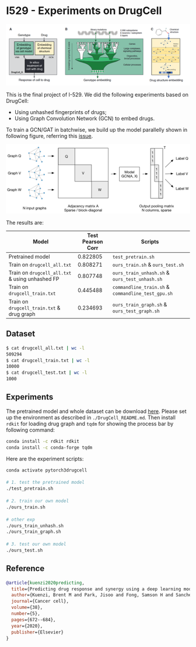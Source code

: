 <!--
 * @Date: 2022-04-30 16:20:28
 * @LastEditors: yuhhong
 * @LastEditTime: 2022-05-04 19:51:58
-->
# I529 - Experiments on DrugCell



<img src="./img/drugcell_graph.png">

This is the final project of I-529. We did the following experiments based on DrugCell:

- Using unhashed fingerprints of drugs;
- Using Graph Convolution Network (GCN) to embed drugs.  

To train a GCN/GAT in batchwise, we build up the model parallelly shown in following figure, referring this [issue](https://github.com/tkipf/gcn/issues/4). 

<img src="./img/barchwised_gcn.png">

The results are: 

| Model                                            | Test Pearson Corr | Scripts                                            |
|--------------------------------------------------|-------------------|----------------------------------------------------|
| Pretrained model                                 | 0.822805          | `test_pretrain.sh`                                 |
| Train on `drugcell_all.txt`                      | 0.808271          | `ours_train.sh` & `ours_test.sh`                   |
| Train on `drugcell_all.txt` & using unhashed FP  | 0.807748          | `ours_train_unhash.sh` & `ours_test_unhash.sh`     |
| Train on `drugcell_train.txt`                    | 0.445488          | `commandline_train.sh` & `commandline_test_gpu.sh` |
| Train on `drugcell_train.txt` & drug graph       | 0.234693          | `ours_train_graph.sh` & `ours_test_graph.sh`       |



## Dataset

```bash
$ cat drugcell_all.txt | wc -l
509294
$ cat drugcell_train.txt | wc -l
10000
$ cat drugcell_test.txt | wc -l
1000
```



## Experiments

The pretrained model and whole dataset can be download [here](http://drugcell.ucsd.edu/downloads). Please set up the environment as described in `./DrugCell_README.md`. Then install `rdkit` for loading drug graph and `tqdm` for showing the process bar by following command:  

```bash
conda install -c rdkit rdkit
conda install -c conda-forge tqdm
```

Here are the experiment scripts: 

```bash
conda activate pytorch3drugcell

# 1. test the pretrained model
./test_pretrain.sh

# 2. train our own model
./ours_train.sh

# other exp
./ours_train_unhash.sh
./ours_train_graph.sh

# 3. test our own model
./ours_test.sh
```



## Reference

```bib
@article{kuenzi2020predicting,
  title={Predicting drug response and synergy using a deep learning model of human cancer cells},
  author={Kuenzi, Brent M and Park, Jisoo and Fong, Samson H and Sanchez, Kyle S and Lee, John and Kreisberg, Jason F and Ma, Jianzhu and Ideker, Trey},
  journal={Cancer cell},
  volume={38},
  number={5},
  pages={672--684},
  year={2020},
  publisher={Elsevier}
}
```